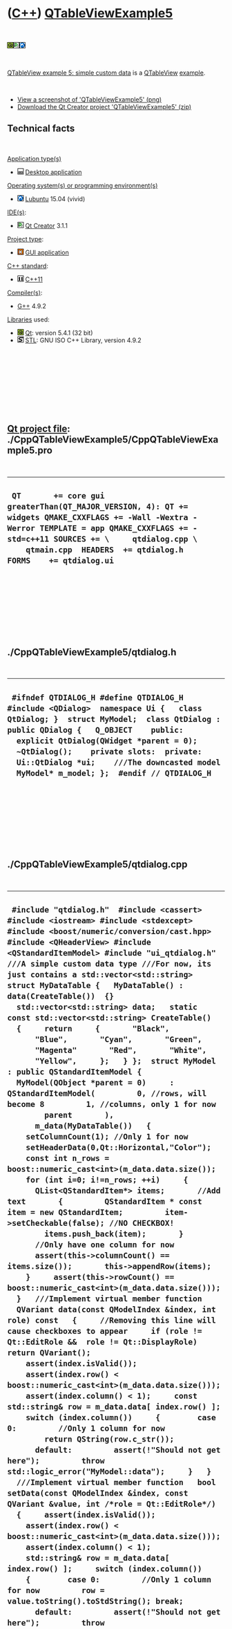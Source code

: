 
 

 

 

 

 

([C++](Cpp.md)) [QTableViewExample5](CppQTableViewExample5.md)
================================================================

 

![Qt](PicQt.png)![Qt
Creator](PicQtCreator.png)![Lubuntu](PicLubuntu.png)

 

[QTableView example 5: simple custom data](CppQTableViewExample5.md) is
a [QTableView](CppQTableView.md) [example](CppExample.md).

 

-   [View a screenshot of
    'QTableViewExample5' (png)](CppQTableViewExample5.png)
-   [Download the Qt Creator project
    'QTableViewExample5' (zip)](CppQTableViewExample5.zip)

Technical facts
---------------

 

[Application type(s)](CppApplication.md)

-   ![Desktop](PicDesktop.png) [Desktop
    application](CppDesktopApplication.md)

[Operating system(s) or programming environment(s)](CppOs.md)

-   ![Lubuntu](PicLubuntu.png) [Lubuntu](CppLubuntu.md) 15.04 (vivid)

[IDE(s)](CppIde.md):

-   ![Qt Creator](PicQtCreator.png) [Qt Creator](CppQtCreator.md) 3.1.1

[Project type](CppQtProjectType.md):

-   ![GUI](PicGui.png) [GUI application](CppGuiApplication.md)

[C++ standard](CppStandard.md):

-   ![C++11](PicCpp11.png) [C++11](Cpp11.md)

[Compiler(s)](CppCompiler.md):

-   [G++](CppGpp.md) 4.9.2

[Libraries](CppLibrary.md) used:

-   ![Qt](PicQt.png) [Qt](CppQt.md): version 5.4.1 (32 bit)
-   ![STL](PicStl.png) [STL](CppStl.md): GNU ISO C++ Library, version
    4.9.2

 

 

 

 

 

[Qt project file](CppQtProjectFile.md): ./CppQTableViewExample5/CppQTableViewExample5.pro
------------------------------------------------------------------------------------------

 

  -------------------------------------------------------------------------------------------------------------------------------------------------------------------------------------------------------------------------------------------------------------
  ` QT       += core gui greaterThan(QT_MAJOR_VERSION, 4): QT += widgets QMAKE_CXXFLAGS += -Wall -Wextra -Werror TEMPLATE = app QMAKE_CXXFLAGS += -std=c++11 SOURCES += \     qtdialog.cpp \     qtmain.cpp  HEADERS  += qtdialog.h  FORMS    += qtdialog.ui`
  -------------------------------------------------------------------------------------------------------------------------------------------------------------------------------------------------------------------------------------------------------------

 

 

 

 

 

./CppQTableViewExample5/qtdialog.h
----------------------------------

 

  -------------------------------------------------------------------------------------------------------------------------------------------------------------------------------------------------------------------------------------------------------------------------------------------------------------------------------------------------------------
  ` #ifndef QTDIALOG_H #define QTDIALOG_H  #include <QDialog>  namespace Ui {   class QtDialog; }  struct MyModel;  class QtDialog : public QDialog {   Q_OBJECT    public:   explicit QtDialog(QWidget *parent = 0);   ~QtDialog();    private slots:  private:   Ui::QtDialog *ui;    ///The downcasted model   MyModel* m_model; };  #endif // QTDIALOG_H`
  -------------------------------------------------------------------------------------------------------------------------------------------------------------------------------------------------------------------------------------------------------------------------------------------------------------------------------------------------------------

 

 

 

 

 

./CppQTableViewExample5/qtdialog.cpp
------------------------------------

 

  ---------------------------------------------------------------------------------------------------------------------------------------------------------------------------------------------------------------------------------------------------------------------------------------------------------------------------------------------------------------------------------------------------------------------------------------------------------------------------------------------------------------------------------------------------------------------------------------------------------------------------------------------------------------------------------------------------------------------------------------------------------------------------------------------------------------------------------------------------------------------------------------------------------------------------------------------------------------------------------------------------------------------------------------------------------------------------------------------------------------------------------------------------------------------------------------------------------------------------------------------------------------------------------------------------------------------------------------------------------------------------------------------------------------------------------------------------------------------------------------------------------------------------------------------------------------------------------------------------------------------------------------------------------------------------------------------------------------------------------------------------------------------------------------------------------------------------------------------------------------------------------------------------------------------------------------------------------------------------------------------------------------------------------------------------------------------------------------------------------------------------------------------------------------------------------------------------------------------------------------------------------------------------------------------------------------------------------------------------------------------------------------------------------------------------------------------------------------------------------------------------------------------------------------------------------------------------------------------------------------------------------------------------------------------------------------------------------------------------------------------------------------------------------------------------------------------------------------------------------------------------------------------------------------------------------------------------------------------------------------------------------------------------------------------------------------------------------------------------------------------------------------------------------------------------------------------------------------------------------------------------------------------------------------------------------------------------------------------------------------------------------------
  ` #include "qtdialog.h"  #include <cassert> #include <iostream> #include <stdexcept>  #include <boost/numeric/conversion/cast.hpp>  #include <QHeaderView> #include <QStandardItemModel> #include "ui_qtdialog.h"  ///A simple custom data type ///For now, its just contains a std::vector<std::string> struct MyDataTable {   MyDataTable() : data(CreateTable())  {}   std::vector<std::string> data;   static const std::vector<std::string> CreateTable()   {     return     {       "Black",       "Blue",       "Cyan",       "Green",       "Magenta"       "Red",       "White",       "Yellow",     };   } };  struct MyModel : public QStandardItemModel {    MyModel(QObject *parent = 0)     : QStandardItemModel(         0, //rows, will become 8         1, //columns, only 1 for now         parent       ),       m_data(MyDataTable())   {     setColumnCount(1); //Only 1 for now     setHeaderData(0,Qt::Horizontal,"Color");     const int n_rows = boost::numeric_cast<int>(m_data.data.size());     for (int i=0; i!=n_rows; ++i)     {       QList<QStandardItem*> items;       //Add text       {         QStandardItem * const item = new QStandardItem;         item->setCheckable(false); //NO CHECKBOX!         items.push_back(item);       }       //Only have one column for now       assert(this->columnCount() == items.size());       this->appendRow(items);     }     assert(this->rowCount() == boost::numeric_cast<int>(m_data.data.size()));   }   ///Implement virtual member function   QVariant data(const QModelIndex &index, int role) const   {     //Removing this line will cause checkboxes to appear     if (role != Qt::EditRole &&  role != Qt::DisplayRole) return QVariant();      assert(index.isValid());     assert(index.row() < boost::numeric_cast<int>(m_data.data.size()));     assert(index.column() < 1);     const std::string& row = m_data.data[ index.row() ];     switch (index.column())     {        case 0:         //Only 1 column for now         return QString(row.c_str());       default:         assert(!"Should not get here");         throw std::logic_error("MyModel::data");     }   }   ///Implement virtual member function   bool setData(const QModelIndex &index, const QVariant &value, int /*role = Qt::EditRole*/)   {     assert(index.isValid());     assert(index.row() < boost::numeric_cast<int>(m_data.data.size()));     assert(index.column() < 1);     std::string& row = m_data.data[ index.row() ];     switch (index.column())     {        case 0:         //Only 1 column for now         row = value.toString().toStdString(); break;       default:         assert(!"Should not get here");         throw std::logic_error("MyModel::setData");     }      //Allows other views to synchronize on this model update     emit dataChanged(index,index); //From C++ GUI programming with Qt 4, 2nd edition     return false;   }   private:   ///My custom data type   MyDataTable m_data; };  QtDialog::QtDialog(QWidget *parent) :   QDialog(parent),   ui(new Ui::QtDialog),   m_model(new MyModel(this)) {   ui->setupUi(this);    ui->table->setModel(m_model);   assert(ui->table->model());   assert(m_model);   assert(ui->table->model() == m_model);   //Only one column for now   ui->table->setColumnWidth(0,175); }  QtDialog::~QtDialog() {   delete ui; }`
  ---------------------------------------------------------------------------------------------------------------------------------------------------------------------------------------------------------------------------------------------------------------------------------------------------------------------------------------------------------------------------------------------------------------------------------------------------------------------------------------------------------------------------------------------------------------------------------------------------------------------------------------------------------------------------------------------------------------------------------------------------------------------------------------------------------------------------------------------------------------------------------------------------------------------------------------------------------------------------------------------------------------------------------------------------------------------------------------------------------------------------------------------------------------------------------------------------------------------------------------------------------------------------------------------------------------------------------------------------------------------------------------------------------------------------------------------------------------------------------------------------------------------------------------------------------------------------------------------------------------------------------------------------------------------------------------------------------------------------------------------------------------------------------------------------------------------------------------------------------------------------------------------------------------------------------------------------------------------------------------------------------------------------------------------------------------------------------------------------------------------------------------------------------------------------------------------------------------------------------------------------------------------------------------------------------------------------------------------------------------------------------------------------------------------------------------------------------------------------------------------------------------------------------------------------------------------------------------------------------------------------------------------------------------------------------------------------------------------------------------------------------------------------------------------------------------------------------------------------------------------------------------------------------------------------------------------------------------------------------------------------------------------------------------------------------------------------------------------------------------------------------------------------------------------------------------------------------------------------------------------------------------------------------------------------------------------------------------------------------------------------------------

 

 

 

 

 

./CppQTableViewExample5/qtmain.cpp
----------------------------------

 

  -------------------------------------------------------------------------------------------------------------------------------------------------------------------
  ` #include <QApplication> #include "qtdialog.h"  int main(int argc, char *argv[]) {   QApplication a(argc, argv);   QtDialog w;   w.show();   return a.exec(); }`
  -------------------------------------------------------------------------------------------------------------------------------------------------------------------

 

 

 

 

 

 

